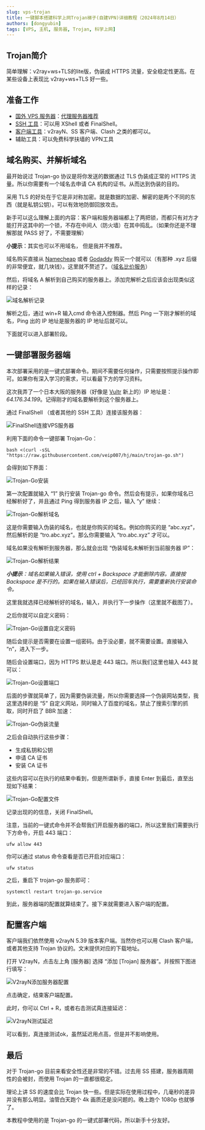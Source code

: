 ```yaml
---
slug: vps-trojan
title: 一键脚本搭建科学上网Trojan梯子(自建VPN)详细教程（2024年8月14日）
authors: [dongyubin]
tags: [VPS, 主机, 服务器, Trojan, 科学上网]
---
```


## Trojan简介

简单理解：v2ray+ws+TLS的lite版，伪装成 HTTPS 流量，安全稳定性更高。在某些设备上表现比 v2ray+ws+TLS 好一些。

## 准备工作

- [国外 VPS 服务器](https://bestvps.wwkejishe.top/docs/tutorial-vps/choose-vps)：[代理服务器推荐](https://bestvps.wwkejishe.top/docs/tutorial-vps/choose-vps#%E4%BB%A3%E7%90%86%E7%9C%8Byoutube%E5%9B%BD%E5%A4%96%E7%BD%91%E7%AB%99)
- [SSH 工具](https://www.wangdu.site/software/bianchengkaifa/1263.html)：可以用 XShell 或者 FinalShell。
- [客户端工具](https://help.wwkejishe.top/free-shadowrocket)：v2rayN、SS 客户端、Clash 之类的都可以。
- 辅助工具：可以免费科学扶墙的 VPN工具

## 域名购买、并解析域名

最开始说过 Trojan-go 协议是将你发送的数据通过 TLS 伪装成正常的 HTTPS 流量。所以你需要有一个域名去申请 CA 机构的证书。从而达到伪装的目的。

采用 TLS 的好处在于它是非对称加密。就是数据的加密、解密的是两个不同的东西（就是私钥公钥）。可以有效地防御回放攻击。

新手可以这么理解上面的内容：客户端和服务器端都上了两把锁，而都只有对方才能打开这其中的一个锁，不存在中间人（防火墙）在其中捣乱。（如果你还是不理解那就 PASS 好了，不需要理解）

**小提示**：其实也可以不用域名， 但是我并不推荐。

域名购买直接从 [Namecheap](https://www.namecheap.com/) 或者 [Godaddy](https://www.godaddy.com/) 购买一个就可以（有那种 .xyz 后缀的非常便宜，就几块钱）。这里就不赘述了。（[域名比价服务](https://www.wangdu.site/software/tools/2073.html)）

然后，将域名 A 解析到自己购买的服务器上。添加完解析之后应该会出现类似这样的记录：

![域名解析记录](https://jiasupanda.com/wp-content/uploads/2023/01/image-31-1024x87.png.webp)

解析之后，通过 win+R 输入cmd 命令进入控制器。然后 Ping 一下刚才解析的域名，Ping 出的 IP 地址是服务器的 IP 地址后就可以。

下面就可以进入部署阶段。

## 一键部署服务器端

本次部署采用的是一键式部署命令。期间不需要任何操作，只需要按照提示操作即可。如果你有深入学习的需求，可以看最下方的学习资料。

这次我弄了一个日本大阪的服务器（好像是 [Vultr](https://www.vultr.com/?ref=8888141) 新上的）IP 地址是：*64.176.34.199*。记得刚才的域名要解析到这个服务器上。

通过 FinalShell （或者其他的 SSH 工具）连接该服务器：

![FinalShell连接VPS服务器](https://jiasupanda.com/wp-content/uploads/2023/01/image-32-1024x513.png.webp)

利用下面的命令一键部署 Trojan-Go：

```
bash <(curl -sSL "https://raw.githubusercontent.com/veip007/hj/main/trojan-go.sh")
```

会得到如下界面：

![Trojan-Go安装](https://jiasupanda.com/wp-content/uploads/2023/01/image-33.png.webp)

第一次配置就输入 “1” 执行安装 Trojan-go 命令。然后会有提示，如果你域名已经解析好了，并且通过 Ping 得到服务器 IP 之后，输入 “y” 继续：

![Trojan-Go解析域名](https://jiasupanda.com/wp-content/uploads/2023/01/image-34.png.webp)

这是你需要输入伪装的域名，也就是你购买的域名。例如你购买的是 “abc.xyz”，然后解析的是 “tro.abc.xyz”。那么你需要输入 “tro.abc.xyz” 才可以。

域名如果没有解析到服务器，那么就会出现 “伪装域名未解析到当前服务器 IP”：

![Trojan-Go解析结果](https://jiasupanda.com/wp-content/uploads/2023/01/image-35.png.webp)

***小提示**：域名如果输入错误，使用 ctrl + Backspace 才能删除内容。直接按 Backspace 是不行的。如果在输入错误后，已经回车执行，需要重新执行安装命令。*

这里我就选择已经解析好的域名，输入，并执行下一步操作（这里就不截图了）。

之后你就可以自定义密码：

![Trojan-Go设置自定义密码](https://jiasupanda.com/wp-content/uploads/2023/01/image-36.png.webp)

随后会提示是否需要在设置一组密码。由于没必要，就不需要设置。直接输入 “n”，进入下一步。

随后会设置端口，因为 HTTPS 默认是走 443 端口。所以我们这里也输入 443 就可以：

![Trojan-Go设置端口](https://jiasupanda.com/wp-content/uploads/2023/01/image-37.png.webp)

后面的步骤就简单了，因为需要伪装流量，所以你需要选择一个伪装网站类型，我这里选择的是 “5” 自定义网站，同时输入了百度的域名，禁止了搜索引擎的抓取，同时开启了 BBR 加速：

![Trojan-Go伪装流量](https://jiasupanda.com/wp-content/uploads/2023/01/image-39.png.webp)

之后会自动执行这些步骤：

- 生成私钥和公钥
- 申请 CA 证书
- 安装 CA 证书

这些内容可以在执行的结果中看到，但是所谓新手，直接 Enter 到最后，直至出现如下结果：

![Trojan-Go配置文件](https://jiasupanda.com/wp-content/uploads/2023/01/image-40.png.webp)

记录出现的的信息，关闭 FinalShell。

注意，当前的一键式命令并不会帮我们开启服务器的端口，所以这里我们需要执行下方命令，开启 443 端口：

```
ufw allow 443
```

你可以通过 status 命令查看是否已开启对应端口：

```
ufw status
```

之后，重启下 trojan-go 服务即可：

```
systemctl restart trojan-go.service 
```

到此，服务器端的配置就算结束了。接下来就需要进入客户端的配置。

## 配置客户端

客户端我们依然使用 v2rayN 5.39 版本客户端。当然你也可以用 Clash 客户端，或者其他支持 Trojan 协议的。文末提供对应的下载地址。



打开 V2rayN，点击左上角 [服务器] 选择 “添加 [Trojan] 服务器”。并按照下图进行填写：

![V2rayN添加服务器配置](https://jiasupanda.com/wp-content/uploads/2023/01/image-42.png.webp)

点击确定，结束客户端配置。

此时，你可以 Ctrl + R，或者右击测试真连接延迟：

![V2rayN测试延迟](https://jiasupanda.com/wp-content/uploads/2023/01/image-43.png.webp)

可以看到，真连接测试ok，虽然延迟用点高，但是并不影响使用。

## 最后

对于 Trojan-go 目前来看安全性还是非常的不错。过去用 SS 搭建，服务器周期性的会被封，而使用 Trojan 的一直都很稳定。

理论上讲 SS 的速度会比 Trojan 快一些。但是实际在使用过程中，几毫秒的差异并没有那么明显。油管白天跑个 4k 画质还是没问题的。晚上跑个 1080p 也就够了。

本教程中使用的是 Trojan-go 的一键式部署代码，所以新手十分友好。